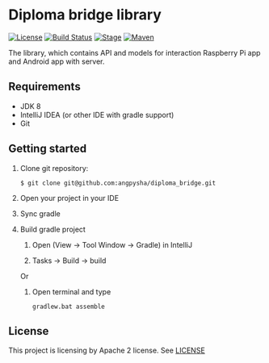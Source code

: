 # Diploma bridge library

[![License](https://img.shields.io/badge/License-Apache%202.0-orange.svg)](https://opensource.org/licenses/Apache-2.0) 
[![Build Status](https://travis-ci.org/angpysha/diploma_bridge.svg?branch=master)](https://travis-ci.org/angpysha/diploma_bridge)
[![Stage](https://img.shields.io/badge/stage-alpha-red.svg)](https://github.com/angpysha/diploma_bridge)
[![Maven](https://maven-badges.herokuapp.com/maven-central/io.github.angpysha/diploma_bridge/badge.svg?style=green)](https://github.com/angpysha/diploma_bridge)

The library, which contains API and models for interaction Raspberry Pi app 
and Android app with server.

## Requirements

- JDK 8
- IntelliJ IDEA (or other IDE with gradle support)
- Git

## Getting started

1. Clone git repository:

    ``$ git clone git@github.com:angpysha/diploma_bridge.git``

2. Open your project in your IDE

3. Sync gradle

4. Build gradle project 

    1. Open (View -> Tool Window -> Gradle) in IntelliJ 
    
    2. Tasks -> Build -> build
    
    Or
    
    1. Open terminal and type
    
        ``gradlew.bat assemble``
        

## License

This project is licensing by Apache 2 license. See [LICENSE](https://github.com/angpysha/diploma_bridge/blob/master/LICENSE)
